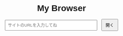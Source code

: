 <!DOCTYPE html>
<html lang="ja">
<head>
  <meta charset="UTF-8">
  <title>My Browser</title>
  <style>
    body {
      font-family: Arial, sans-serif;
      text-align: center;
      margin-top: 100px;
    }
    input {
      width: 300px;
      padding: 8px;
    }
    button {
      padding: 8px 12px;
      margin-left: 10px;
      cursor: pointer;
    }
    iframe {
      margin-top: 20px;
      width: 90%;
      height: 600px;
      border: 1px solid #ccc;
    }
  </style>
</head>
<body>
  <h1>My Browser</h1>
  <input type="text" id="urlInput" placeholder="サイトのURLを入力してね">
  <button onclick="openSite()">開く</button>

  <div id="frameContainer"></div>

  <script>
    function openSite() {
      let url = document.getElementById("urlInput").value;

      // 入力が "http://" や "https://" で始まってなかったら付ける
      if (!url.startsWith("http://") && !url.startsWith("https://")) {
        url = "https://" + url;
      }

      // iframe にサイトを表示
      document.getElementById("frameContainer").innerHTML =
        `<iframe src="${url}"></iframe>`;
    }
  </script>
</body>
</html>
